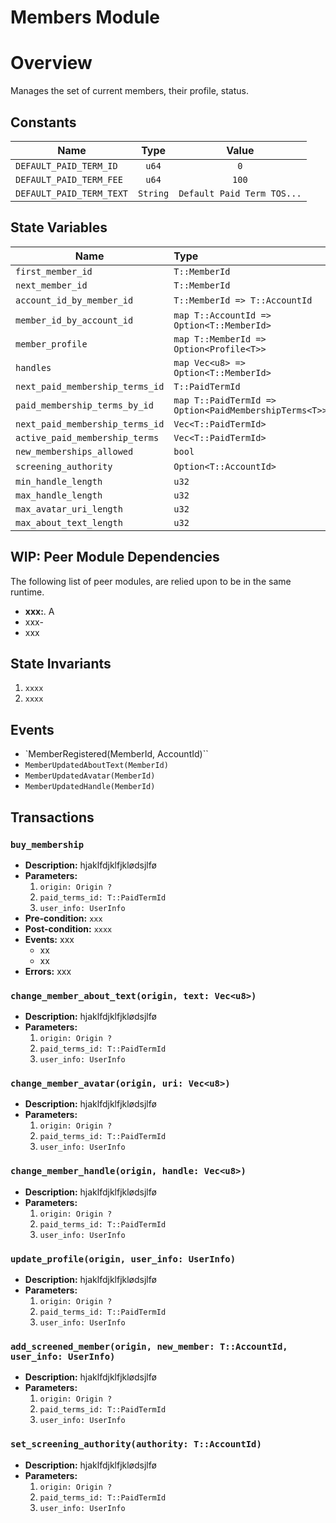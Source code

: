 
# Members Module

# Overview

Manages the set of current members, their profile, status.

## Constants


| Name                                  | Type                 | Value                             |
| ------------------------------------- |:--------------------:| :--------------------------------:|
| `DEFAULT_PAID_TERM_ID`                | `u64`                | `0`                               |
| `DEFAULT_PAID_TERM_FEE`               | `u64`                | `100`                             |
| `DEFAULT_PAID_TERM_TEXT`              | `String`             | `Default Paid Term TOS...`        |

## State Variables

| Name                                | Type                                                    | Genesis                    | Default                             |
| ----------------------------------- |:------------------------------------------------------- |:--------------------------:|:-----------------------------------:|
| `first_member_id`                   | `T::MemberId`                                           | `Yes`                      | `DEFAULT_FIRST_MEMBER_ID` |
| `next_member_id`                    | `T::MemberId`                                           | `No`                       | `DEFAULT_FIRST_MEMBER_ID`  |
| `account_id_by_member_id`           | `T::MemberId => T::AccountId`                           | `No`                       | - |
| `member_id_by_account_id`           | `map T::AccountId => Option<T::MemberId>`               | `No`                       | - |
| `member_profile`                    | `map T::MemberId => Option<Profile<T>>`                 | `No`                       | - |
| `handles`                           | `map Vec<u8> => Option<T::MemberId>`                    | `No`                       | - |
| `next_paid_membership_terms_id`     | `T::PaidTermId`                                         | `No`                       | `FIRST_PAID_TERMS_ID`|
| `paid_membership_terms_by_id`       | `map T::PaidTermId => Option<PaidMembershipTerms<T>>`   | `No`                       | `FIRST_PAID_TERMS_ID`|
| `next_paid_membership_terms_id`     | `Vec<T::PaidTermId>`                                    | `No`                       | `vec![DEFAULT_PAID_TERM_ID]`|
| `active_paid_membership_terms`      | `Vec<T::PaidTermId>`                                    | `No`                       | `vec![DEFAULT_PAID_TERM_ID]`|
| `new_memberships_allowed`           | `bool`                                                  | `No`                       | `true` |
| `screening_authority`               | `Option<T::AccountId>`                                  | `No`                       | - |
| `min_handle_length`                 | `u32`                                                   | `No`                       | `DEFAULT_MIN_HANDLE_LENGTH` |
| `max_handle_length`                 | `u32`                                                   | `No`                       | `DEFAULT_MAX_HANDLE_LENGTH` |
| `max_avatar_uri_length`             | `u32`                                                   | `No`                       | `DEFAULT_MAX_AVATAR_URI_LENGTH` |
| `max_about_text_length`             | `u32`                                                   | `No`                       | `DEFAULT_MAX_ABOUT_TEXT_LENGTH` |

## WIP: Peer Module Dependencies

The following list of peer modules, are relied upon to be in the same runtime.

- **xxx:**. A
- xxx-
- xxx

## State Invariants

1. `xxxx`
2. `xxxx`

## Events

- `MemberRegistered(MemberId, AccountId)``
- `MemberUpdatedAboutText(MemberId)`
- `MemberUpdatedAvatar(MemberId)`
- `MemberUpdatedHandle(MemberId)`

## Transactions

### `buy_membership`

- **Description:** hjaklfdjklfjklødsjlfø
- **Parameters:**
  1. `origin: Origin ?`
  2. `paid_terms_id: T::PaidTermId`
  3. `user_info: UserInfo`
- **Pre-condition:** `xxx`  
- **Post-condition:** `xxxx`
- **Events:** xxx
  - xx
  - xx
- **Errors:** xxx

### `change_member_about_text(origin, text: Vec<u8>)`

- **Description:** hjaklfdjklfjklødsjlfø
- **Parameters:**
  1. `origin: Origin ?`
  2. `paid_terms_id: T::PaidTermId`
  3. `user_info: UserInfo`

### `change_member_avatar(origin, uri: Vec<u8>)`

- **Description:** hjaklfdjklfjklødsjlfø
- **Parameters:**
  1. `origin: Origin ?`
  2. `paid_terms_id: T::PaidTermId`
  3. `user_info: UserInfo`

### `change_member_handle(origin, handle: Vec<u8>)`

- **Description:** hjaklfdjklfjklødsjlfø
- **Parameters:**
  1. `origin: Origin ?`
  2. `paid_terms_id: T::PaidTermId`
  3. `user_info: UserInfo`

### `update_profile(origin, user_info: UserInfo)`

- **Description:** hjaklfdjklfjklødsjlfø
- **Parameters:**
  1. `origin: Origin ?`
  2. `paid_terms_id: T::PaidTermId`
  3. `user_info: UserInfo`

### `add_screened_member(origin, new_member: T::AccountId, user_info: UserInfo)`

- **Description:** hjaklfdjklfjklødsjlfø
- **Parameters:**
  1. `origin: Origin ?`
  2. `paid_terms_id: T::PaidTermId`
  3. `user_info: UserInfo`

### `set_screening_authority(authority: T::AccountId)`

- **Description:** hjaklfdjklfjklødsjlfø
- **Parameters:**
  1. `origin: Origin ?`
  2. `paid_terms_id: T::PaidTermId`
  3. `user_info: UserInfo`
